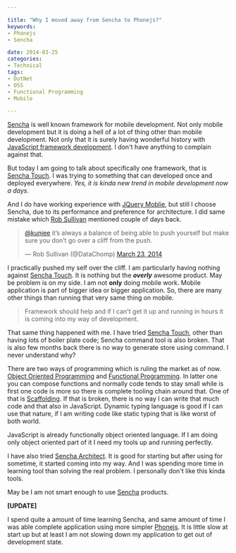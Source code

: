 ```yaml
---

title: "Why I moved away from Sencha to Phonejs?"
keywords:
- Phonejs
- Sencha

date: 2014-03-25
categories:
- Technical
tags:
- DotNet
- OSS
- Functional Programming
- Mobile

---
```


[Sencha](http://sencha.com) is well known framework for mobile development. Not only mobile development but it is doing a hell of a lot of thing other than mobile development. Not only that it is surely having wonderful history with [JavaScript framework development](https://www.sencha.com/products/extjs/). I don't have anything to complain against that. 
 
But today I am going to talk about specifically one framework, that is [Sencha Touch](https://www.sencha.com/products/touch/). I was trying to something that can developed once and deployed everywhere. *Yes, it is kinda new trend in mobile development now a days.* 

And I do have working experience with [JQuery Moblie](http://jquerymobile.com/), but still I choose Sencha, due to its performance and preference for architecture. I did same mistake which [Rob Sullivan](http://datachomp.com/) mentioned couple of days back. 

<blockquote class="twitter-tweet" data-conversation="none" lang="en"><p><a href="https://twitter.com/kunjee">@kunjee</a> it’s always a balance of being able to push yourself but make sure you don’t go over a cliff from the push.</p>&mdash; Rob Sullivan (@DataChomp) <a href="https://twitter.com/DataChomp/statuses/447559429353787392">March 23, 2014</a></blockquote>
<script async src="//platform.twitter.com/widgets.js" charset="utf-8"></script>

I practically pushed my self over the cliff. I am particularly having nothing against [Sencha Touch](https://www.sencha.com/products/touch/). It is nothing but the ***overly*** awesome product. May be problem is on my side. I am not **only** doing mobile work. Mobile application is part of bigger idea or bigger application. So, there are many other things than running that very same thing on mobile. 

> Framework should help and if I can't get it up and running in hours it is coming into my way of development.

That same thing happened with me. I have tried [Sencha Touch](https://www.sencha.com/products/touch/), other than having lots of boiler plate code; Sencha command tool is also broken. That is also few months back there is no way to generate store using command. I never understand why? 

There are two ways of programming which is ruling the market as of now. [Object Oriented Programming](http://en.wikipedia.org/wiki/Object-oriented_programming) and [Functional Programming](http://en.wikipedia.org/wiki/Functional_programming). In latter one you can compose functions and normally code tends to stay small while is first one code is more so there is complete tooling chain around that. One of that is [Scaffolding](http://en.wikipedia.org/wiki/Scaffolding). If that is broken, there is no way I can write that much code and that also in JavaScript. Dynamic typing language is good if I can use that nature, if I am writing code like static typing that is like worst of both world.  

JavaScript is already functionally object oriented language. If I am doing only object oriented part of it I need my tools up and running perfectly. 

I have also tried [Sencha Architect](https://www.sencha.com/products/architect/). It is good for starting but after using for sometime, it started coming into my way. And I was spending more time in learning tool than solving the real problem. I personally don't like this kinda tools. 

May be I am not smart enough to use [Sencha](http://www.sencha.com) products. 

**[UPDATE]**

I spend quite a amount of time learning Sencha, and same amount of time I was able complete application using more simpler [Phonejs](phonejs.devexpress.com). It is little slow at start up but at least I am not slowing down my application to get out of development state. 